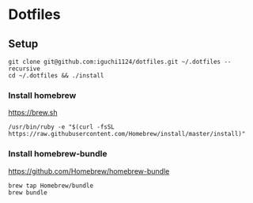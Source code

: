 # Dotfiles

## Setup
```
git clone git@github.com:iguchi1124/dotfiles.git ~/.dotfiles --recursive
cd ~/.dotfiles && ./install
```

### Install homebrew
https://brew.sh

```
/usr/bin/ruby -e "$(curl -fsSL https://raw.githubusercontent.com/Homebrew/install/master/install)"
```

### Install homebrew-bundle
https://github.com/Homebrew/homebrew-bundle

```
brew tap Homebrew/bundle
brew bundle
```
